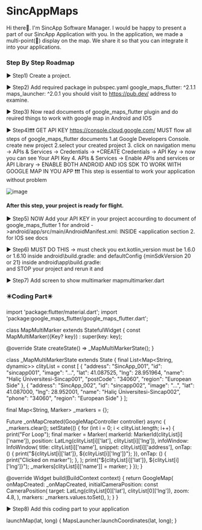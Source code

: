 # SincAppMaps
Hi there👋. I'm SincApp Software Manager. I would be happy to present a part of our SincApp Application with you. In the application, we made a multi-point(📍) display on the map. We share it so that you can integrate it into your applications.

<h3>Step By Step Roadmap</h3>

▶️ Step1) Create a project.

▶️ Step2) Add required package in pubspec.yaml 
	            google_maps_flutter: ^2.1.1
  	          maps_launcher: ^2.0.1
you should visit to https://pub.dev/ address to examine.

▶️ Step3) Now read documents of google_maps_flutter plugin and do reuired things to work with google map in Android and IOS

▶️ Step4)❗❗❗ GET API KEY  https://console.cloud.google.com/  MUST flow all steps of google_maps_flutter documents
	1.at Google Developers Console. create new project
	2.select your created project
	3. click on navigation menu -> APIs & Services -> Credentials -> +CREATE  Credentials -> API Key -> now you can see Your API Key
	4. APIs & Services -> Enable APIs and services or API Library -> ENABLE BOTH ANDROID AND IOS SDK TO WORK WITH GOOGLE MAP IN YOU APP
	❗❗❗ This step is essential to work your application without problem

![image](https://user-images.githubusercontent.com/86704802/185737551-14694f86-1dc9-4537-a195-730d1c2ed904.png) <h4>After this step, your project is ready for flight. </h4>

▶️ Step5) NOW Add your API KEY in your project accourding to document of google_maps_flutter 
	1 for android ->android/app/src/main/AndroidManifest.xml: INSIDE  <application section
	<meta-data android:name="com.google.android.geo.API_KEY"
               android:value="YOUR KEY HERE"/>
	2. for IOS see docs
	
▶️ Step6)  MUST DO THIS ->  must check you ext.kotlin_version must be  1.6.0 or 1.6.10 inside android\build.gradle: 
			and defaultConfig {minSdkVersion 20 or 21}	inside android\app\build.gradle: 	
	and  STOP your project and rerun it and
	
▶️ Step7) Add screen to show multimarker mapmultimarker.dart

<h3>✴️Coding Part✴️</h3>

import 'package:flutter/material.dart';
import 'package:google_maps_flutter/google_maps_flutter.dart';

class MapMultiMarker extends StatefulWidget {
  const MapMultiMarker({Key? key}) : super(key: key);

  @override
  State<MapMultiMarker> createState() => _MapMultiMarkerState();
}

class _MapMultiMarkerState extends State<MapMultiMarker> {
  final List<Map<String, dynamic>> clityList = const [
    {
      "address": "SincApp_001",
      "id": "sincapp001",
      "image":
          "...",
      "lat": 41.087525,
      "lng": 28.951964,
      "name": "Haliç Üniversitesi-Sincap001",
      "postCode": "34060",
      "region": "European Side"
    },
    {
      "address": "SincApp_002",
      "id": "sincapp002",
      "image":
          "...",
      "lat": 41.087000,
      "lng": 28.952001,
      "name": "Haliç Üniversitesi-Sincap002",
      "phone": "34060",
      "region": "European Side"
    }
  ];

  final Map<String, Marker> _markers = {};

  Future<void> _onMapCreated(GoogleMapController controller) async {
    _markers.clear();
    setState(() {
      for (int i = 0; i < clityList.length; i++) {
        print("For Loop");
        final marker = Marker(
          markerId: MarkerId(clityList[i]['name']),
          position: LatLng(clityList[i]['lat'], clityList[i]['lng']),
          infoWindow: InfoWindow(
              title: clityList[i]['name'],
              snippet: clityList[i]['address'],
              onTap: () {
                print("${clityList[i]['lat']}, ${clityList[i]['lng']}");
              }),
          onTap: () {
            print("Clicked on marker");
          },
        );
        print("${clityList[i]['lat']}, ${clityList[i]['lng']}");
        _markers[clityList[i]['name']] = marker;
      }
    });
  }

  @override
  Widget build(BuildContext context) {
    return GoogleMap(
      onMapCreated: _onMapCreated,
      initialCameraPosition: const CameraPosition(
        target: LatLng(clityList[0]['lat'], clityList[0]['lng']),
        zoom: 4.8,
      ),
      markers: _markers.values.toSet(),
    );
  }
}


▶️ Step8) Add this coding part to your application

  launchMap(lat, long) {
    MapsLauncher.launchCoordinates(lat, long);
  }
	
